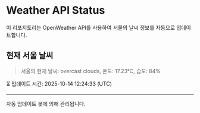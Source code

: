 
# Weather API Status

이 리포지토리는 OpenWeather API를 사용하여 서울의 날씨 정보를 자동으로 업데이트합니다.

## 현재 서울 날씨
> 서울의 현재 날씨: overcast clouds, 온도: 17.23°C, 습도: 84%

⏳ 업데이트 시간: 2025-10-14 12:24:33 (UTC)

---
자동 업데이트 봇에 의해 관리됩니다.

